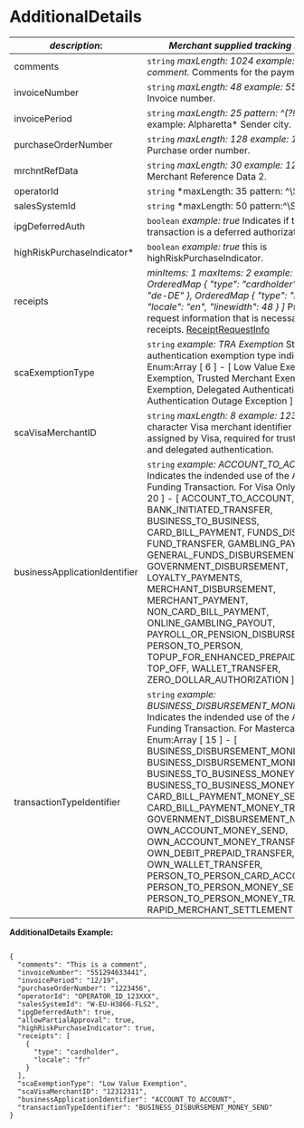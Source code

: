 
# AdditionalDetails

| *description*:   | *Merchant supplied tracking numbers.*|
|----|----|
| comments |    ``` string ```  *maxLength: 1024   example: This is a comment.*  Comments for the payment.|
| invoiceNumber | ``` string ```  *maxLength: 48   example: 551294633441*  Invoice number.|
| invoicePeriod | ``` string ```  *maxLength: 25 pattern: ^(?!\s*$).+   example: Alpharetta*  Sender city.|  
| purchaseOrderNumber | ``` string ```  *maxLength: 128   example: 1223456*  Purchase order number.|  
| mrchntRefData | ``` string ```  *maxLength: 30   example: 1223456*  Merchant Reference Data 2.| 
| operatorId | ``` string ```  *maxLength: 35 pattern: ^\S$|^\S.*\S$ *  The operator ID.| 
| salesSystemId | ``` string ```  *maxLength: 50 pattern:^\S$|^\S.*\S$ * The sales system ID.|  
| ipgDeferredAuth | ``` boolean ```  *example: true* Indicates if the particular transaction is a deferred authorization.|   
| highRiskPurchaseIndicator* |  ``` boolean ```  *example: true*  this is highRiskPurchaseIndicator.|
| receipts | *minItems: 1 maxItems: 2 example: List [ OrderedMap { "type": "cardholder", "locale": "de-DE" }, OrderedMap { "type": "merchant", "locale": "en", "linewidth": 48 } ]*  Provides request information that is necessary to generate receipts. [ReceiptRequestInfo](?path=docs/schemas-md/ReceiptRequestInfo.md)|  
| scaExemptionType | ``` string ```  *example: TRA Exemption* Strong customer authentication exemption type indicator. Enum:Array [ 6 ] - [ Low Value Exemption, TRA Exemption, Trusted Merchant Exemption, SCP Exemption, Delegated Authentication, Authentication Outage Exception ]|
| scaVisaMerchantID | ``` string ```  *maxLength: 8 example: 12312311* Eight-character Visa merchant identifier (VMID) assigned by Visa, required for trusted merchant and delegated authentication.|
| businessApplicationIdentifier | ``` string ```  *example: ACCOUNT_TO_ACCOUNT* Indicates the indended use of the Account Funding Transaction. For Visa Only. Enum:Array [ 20 ] - [ ACCOUNT_TO_ACCOUNT, BANK_INITIATED_TRANSFER, BUSINESS_TO_BUSINESS, CARD_BILL_PAYMENT, FUNDS_DISBURSEMENT, FUND_TRANSFER, GAMBLING_PAYOUT, GENERAL_FUNDS_DISBURSEMENT, GOVERNMENT_DISBURSEMENT, LOYALTY_PAYMENTS, MERCHANT_DISBURSEMENT, MERCHANT_PAYMENT, NON_CARD_BILL_PAYMENT, ONLINE_GAMBLING_PAYOUT, PAYROLL_OR_PENSION_DISBURSEMENT, PERSON_TO_PERSON, TOPUP_FOR_ENHANCED_PREPAID_LOADS, TOP_OFF, WALLET_TRANSFER, ZERO_DOLLAR_AUTHORIZATION ]|
| transactionTypeIdentifier | ``` string ```  *example: BUSINESS_DISBURSEMENT_MONEY_SEND* Indicates the indended use of the Account Funding Transaction. For Mastercard Only. Enum:Array [ 15 ] - [ BUSINESS_DISBURSEMENT_MONEY_SEND, BUSINESS_DISBURSEMENT_MONEY_TRANSFER, BUSINESS_TO_BUSINESS_MONEY_SEND, BUSINESS_TO_BUSINESS_MONEY_TRANSFER, CARD_BILL_PAYMENT_MONEY_SEND, CARD_BILL_PAYMENT_MONEY_TRANSFER, GOVERNMENT_DISBURSEMENT_NONPROFIT, OWN_ACCOUNT_MONEY_SEND, OWN_ACCOUNT_MONEY_TRANSFER, OWN_DEBIT_PREPAID_TRANSFER, OWN_WALLET_TRANSFER, PERSON_TO_PERSON_CARD_ACCOUNT, PERSON_TO_PERSON_MONEY_SEND, PERSON_TO_PERSON_MONEY_TRANSFER, RAPID_MERCHANT_SETTLEMENT ]|  


**AdditionalDetails Example:**

```{r}

{
  "comments": "This is a comment",
  "invoiceNumber": "551294633441",
  "invoicePeriod": "12/19",
  "purchaseOrderNumber": "1223456",
  "operatorId": "OPERATOR_ID_123XXX",
  "salesSystemId": "W-EU-H3866-FLS2",
  "ipgDeferredAuth": true,
  "allowPartialApproval": true,
  "highRiskPurchaseIndicator": true,
  "receipts": [
    {
      "type": "cardholder",
      "locale": "fr"
    }
  ],
  "scaExemptionType": "Low Value Exemption",
  "scaVisaMerchantID": "12312311",
  "businessApplicationIdentifier": "ACCOUNT_TO_ACCOUNT",
  "transactionTypeIdentifier": "BUSINESS_DISBURSEMENT_MONEY_SEND"
}
```



